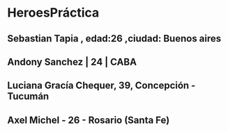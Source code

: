 # HeroesPráctica
## Sebastian Tapia , edad:26 ,ciudad: Buenos aires
## Andony Sanchez | 24 | CABA
## Luciana Gracía Chequer, 39, Concepción - Tucumán
## Axel Michel - 26 - Rosario (Santa Fe)
